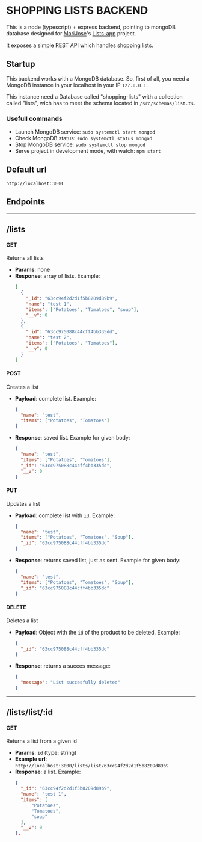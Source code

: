 # SHOPPING LISTS BACKEND

This is a node (typescript) + express backend, pointing to mongoDB database designed for [MariJose](https://github.com/MariaJGuerrero/)'s [Lists-app](https://github.com/MariaJGuerrero/Lists-App) project.

It exposes a simple REST API which handles shopping lists.

## Startup

This backend works with a MongoDB database. So, first of all, you need a MongoDB instance in your localhost in your IP `127.0.0.1`.

This instance need a Database called "shopping-lists" with a collection called "lists", wich has to meet the schema located in `/src/schemas/list.ts`.

### Usefull commands

- Launch MongoDB service: `sudo systemctl start mongod`
- Check MongoDB status: `sudo systemctl status mongod`
- Stop MongoDB service: `sudo systemctl stop mongod`
- Serve project in development mode, with watch: `npm start`

## Default url

```
http://localhost:3000
```

## Endpoints

---

## **/lists**

#### GET

Returns all lists

- **Params**: none
- **Response**: array of lists. Example:
  ```json
  [
    {
      "_id": "63cc94f2d2d1f5b8209d89b9",
      "name": "test 1",
      "items": ["Potatoes", "Tomatoes", "soup"],
      "__v": 0
    },
    {
      "_id": "63cc975088c44cff4bb335dd",
      "name": "test 2",
      "items": ["Potatoes", "Tomatoes"],
      "__v": 0
    }
  ]
  ```

#### POST

Creates a list

- **Payload**: complete list. Example:
  ```json
  {
    "name": "test",
    "items": ["Potatoes", "Tomatoes"]
  }
  ```
- **Response**: saved list. Example for given body:
  ```json
  {
    "name": "test",
    "items": ["Potatoes", "Tomatoes"],
    "_id": "63cc975088c44cff4bb335dd",
    "__v": 0
  }
  ```

#### PUT

Updates a list

- **Payload**: complete list with `id`. Example:
  ```json
  {
    "name": "test",
    "items": ["Potatoes", "Tomatoes", "Soup"],
    "_id": "63cc975088c44cff4bb335dd"
  }
  ```
- **Response**: returns saved list, just as sent. Example for given body:
  ```json
  {
    "name": "test",
    "items": ["Potatoes", "Tomatoes", "Soup"],
    "_id": "63cc975088c44cff4bb335dd"
  }
  ```

#### DELETE

Deletes a list

- **Payload**: Object with the `id` of the product to be deleted. Example:
  ```json
  {
    "_id": "63cc975088c44cff4bb335dd"
  }
  ```
- **Response**: returns a succes message:
  ```json
  {
    "message": "List succesfully deleted"
  }
  ```

---

## **/lists/list/:id**

#### GET

Returns a list from a given id

- **Params**: `id` (type: string)
- **Example url**: `http://localhost:3000/lists/list/63cc94f2d2d1f5b8209d89b9`
- **Response**: a list. Example:
  ```json
  {
    "_id": "63cc94f2d2d1f5b8209d89b9",
    "name": "test 1",
    "items": [
        "Potatoes",
        "Tomatoes",
        "soup"
    ],
    "__v": 0
  },
  ```
